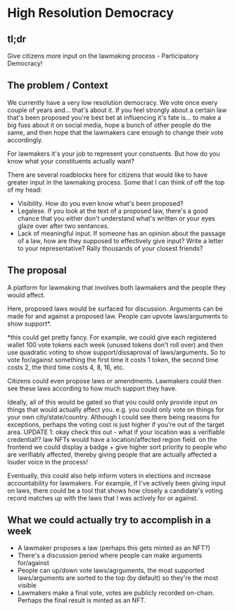 # High Resolution Democracy

## tl;dr
Give citizens more input on the lawmaking process - Participatory Democracy!


## The problem / Context
We currently have a very low resolution democracy. We vote once every couple of years and... that's about it. If you feel strongly about a certain law that's been proposed you're best bet at influencing it's fate is... to make a big fuss about it on social media, hope a bunch of other people do the same, and then hope that the lawmakers care enough to change their vote accordingly.

For lawmakers it's your job to represent your constuents. But how do you know what your constituents actually want?

There are several roadblocks here for citizens that would like to have greater input in the lawmaking process. Some that I can think of off the top of my head:
- Visibility. How do you even know what's been proposed?
- Legalese. If you look at the text of a proposed law, there's a good chance that you either don't understand what's written or your eyes glaze over after two sentances.
- Lack of meaningful input. If someone has an opinion about the passage of a law, how are they supposed to effectively give input? Write a letter to your representative? Rally thousands of your closest friends?


## The proposal
A platform for lawmaking that involves both lawmakers and the people they would affect.

Here, proposed laws would be surfaced for discussion. Arguments can be made for and against a proposed law. People can upvote laws/arguments to show support*. 

*this could get pretty fancy. For example, we could give each registered wallet 100 vote tokens each week (unused tokens don't roll over) and then use quadratic voting to show support/dissaproval of laws/arguments. So to vote for/against something the first time it costs 1 token, the second time costs 2, the third time costs 4, 8, 16, etc.

Citizens could even propose laws or amendments. Lawmakers could then see these laws according to how much support they have.

Ideally, all of this would be gated so that you could only provide input on things that would actually affect you. e.g. you could only vote on things for your own city/state/country. Although I could see there being reasons for exceptions, perhaps the voting cost is just higher if you're out of the target area.
UPDATE 1: okay check this out - what if your location was a verifiable credential!? law NFTs would have a location/affected region field. on the frontend we could display a badge + give higher sort priority to people who are verifiably affected, thereby giving people that are actually affected a louder voice in the process!

Eventually, this could also help inform voters in elections and increase accountability for lawmakers. For example, if I've actively been giving input on laws, there could be a tool that shows how closely a candidate's voting record matches up with the laws that I was actively for or against.


## What we could actually try to accomplish in a week
- A lawmaker proposes a law (perhaps this gets minted as an NFT?)
- There's a discussion period where people can make arguments for/against
- People can up/down vote laws/agrguments, the most supported laws/arguments are sorted to the top (by default) so they're the most visible
- Lawmakers make a final vote, votes are publicly recorded on-chain. Perhaps the final result is minted as an NFT.

